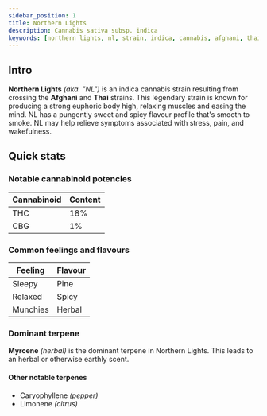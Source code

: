 ```yaml
---
sidebar_position: 1
title: Northern Lights
description: Cannabis sativa subsp. indica
keywords: [northern lights, nl, strain, indica, cannabis, afghani, thai]
---
```


## Intro

**Northern Lights** _(aka. "NL")_ is an indica cannabis strain resulting from crossing the **Afghani** and **Thai** strains. This legendary strain is known for producing a strong euphoric body high, relaxing muscles and easing the mind. NL has a pungently sweet and spicy flavour profile that's smooth to smoke. NL may help relieve symptoms associated with stress, pain, and wakefulness.

## Quick stats

### Notable cannabinoid potencies

| Cannabinoid | Content |
| ----------- | ------- |
| THC         | 18%     |
| CBG         | 1%      |

### Common feelings and flavours

| Feeling  | Flavour |
| -------- | ------- |
| Sleepy   | Pine    |
| Relaxed  | Spicy   |
| Munchies | Herbal  |

### Dominant terpene

**Myrcene** _(herbal)_ is the dominant terpene in Northern Lights. This leads to an herbal or otherwise earthly scent.

#### Other notable terpenes

- Caryophyllene _(pepper)_
- Limonene _(citrus)_
